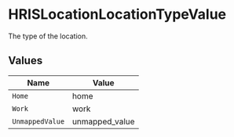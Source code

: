# HRISLocationLocationTypeValue

The type of the location.


## Values

| Name            | Value           |
| --------------- | --------------- |
| `Home`          | home            |
| `Work`          | work            |
| `UnmappedValue` | unmapped_value  |
